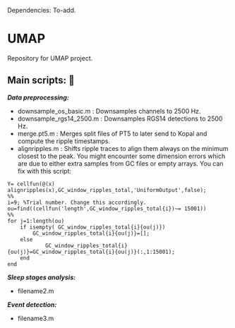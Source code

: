 Dependencies: To-add. 


# UMAP
Repository for UMAP project. 

## Main scripts: :file_folder: 

_**Data preprocessing:**_ 
  * downsample_os_basic.m : Downsamples channels to 2500 Hz.
  * downsample_rgs14_2500.m : Downsamples RGS14 detections to 2500 Hz. 
  * merge.pt5.m : Merges split files of PT5 to later send to Kopal and compute the ripple timestamps. 
  * alignripples.m : Shifts ripple traces to align them always on the minimum closest to the peak. You might encounter some dimension errors which are due to either extra samples from GC files or empty arrays. You can fix with this script:

```
Y= cellfun(@(x) alignripples(x),GC_window_ripples_total,'UniformOutput',false);
%%
i=9; %Trial number. Change this accordingly. 
ou=find((cellfun('length',GC_window_ripples_total{i})~= 15001))
%%
for j=1:length(ou)
    if isempty( GC_window_ripples_total{i}{ou(j)})
        GC_window_ripples_total{i}{ou(j)}=[];
    else
            GC_window_ripples_total{i}{ou(j)}=GC_window_ripples_total{i}{ou(j)}(:,1:15001);
    end
end
```

_**Sleep stages analysis:**_ 
  
  * filename2.m
 
_**Event detection:**_ 
  
  * filename3.m
